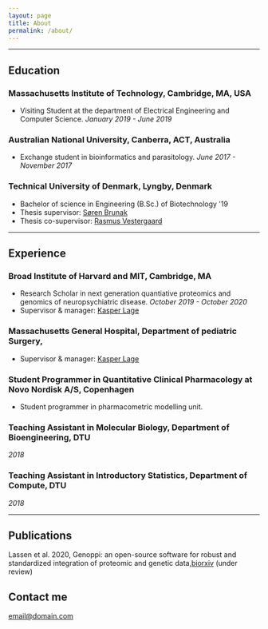 ```yaml
---
layout: page
title: About
permalink: /about/
---
```




---
## Education


### Massachusetts Institute of Technology, Cambridge, MA, USA
 
 * Visiting Student at the department of Electrical Engineering and Computer Science. *January 2019 - June 2019*


### Australian National University, Canberra, ACT, Australia

* Exchange student in bioinformatics and parasitology. *June 2017 - November 2017*


### Technical University of Denmark, Lyngby, Denmark

 * Bachelor of science in Engineering (B.Sc.) of Biotechnology '19
 * Thesis supervisor: [Søren Brunak](https://en.wikipedia.org/wiki/S%C3%B8ren_Brunak)
 * Thesis co-supervisor: [Rasmus Vestergaard](https://scholar.google.com/citations?user=AUJj-OoAAAAJ&hl=en)

---
## Experience

### Broad Institute of Harvard and MIT, Cambridge, MA
  
  * Research Scholar in next generation quantiative proteomics and genomics of neuropsychiatric disease. *October 2019 - October 2020*
  * Supervisor & manager: [Kasper Lage](https://www.lagelab.org/current-members/)

### Massachusetts General Hospital, Department of pediatric Surgery,

 * Supervisor & manager: [Kasper Lage](https://www.lagelab.org/current-members/)


### Student Programmer in Quantitative Clinical Pharmacology at Novo Nordisk A/S, Copenhagen

 * Student programmer in pharmacometric modelling unit.

### Teaching Assistant in Molecular Biology, Department of Bioengineering, DTU
 
 *2018*


### Teaching Assistant in Introductory Statistics, Department of Compute, DTU

 *2018*

---

## Publications

Lassen et al. 2020, Genoppi: an open-source software for robust and standardized integration of proteomic and genetic data,[biorxiv](https://www.biorxiv.org/content/10.1101/2020.05.04.076034v1) (under review)







## Contact me

[email@domain.com](mailto:email@domain.com)